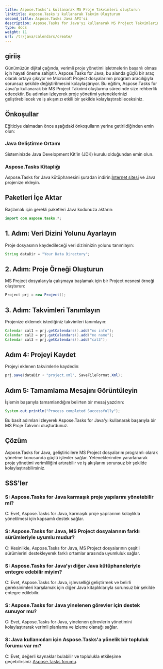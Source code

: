 ```yaml
---
title: Aspose.Tasks'ı kullanarak MS Proje Takvimleri oluşturun
linktitle: Aspose.Tasks'ı kullanarak Takvim Oluşturun
second_title: Aspose.Tasks Java API'si
description: Aspose.Tasks for Java'yı kullanarak MS Project Takvimlerini nasıl oluşturacağınızı öğrenin. Proje yönetimini kolaylıkla kolaylaştırın.
type: docs
weight: 11
url: /tr/java/calendars/create/
---
```

## giriiş
Günümüzün dijital çağında, verimli proje yönetimi işletmelerin başarılı olması için hayati öneme sahiptir. Aspose.Tasks for Java, bu alanda güçlü bir araç olarak ortaya çıkıyor ve Microsoft Project dosyalarının program aracılığıyla sorunsuz şekilde değiştirilmesini kolaylaştırıyor. Bu eğitim, Aspose.Tasks for Java'yı kullanarak bir MS Project Takvimi oluşturma sürecinde size rehberlik edecektir. Bu adımları izleyerek proje yönetimi yeteneklerinizi geliştirebilecek ve iş akışınızı etkili bir şekilde kolaylaştırabileceksiniz.
## Önkoşullar
Eğiticiye dalmadan önce aşağıdaki önkoşulların yerine getirildiğinden emin olun:
### Java Geliştirme Ortamı
Sisteminizde Java Development Kit'in (JDK) kurulu olduğundan emin olun.
### Aspose.Tasks Kitaplığı
 Aspose.Tasks for Java kütüphanesini şuradan indirin:[İnternet sitesi](https://releases.aspose.com/tasks/java/) ve Java projenize ekleyin.

## Paketleri İçe Aktar
Başlamak için gerekli paketleri Java kodunuza aktarın:
```java
import com.aspose.tasks.*;
```
## 1. Adım: Veri Dizini Yolunu Ayarlayın
Proje dosyasının kaydedileceği veri dizininizin yolunu tanımlayın:
```java
String dataDir = "Your Data Directory";
```
## 2. Adım: Proje Örneği Oluşturun
MS Project dosyalarıyla çalışmaya başlamak için bir Project nesnesi örneği oluşturun:
```java
Project prj = new Project();
```
## 3. Adım: Takvimleri Tanımlayın
Projenize eklemek istediğiniz takvimleri tanımlayın:
```java
Calendar cal1 = prj.getCalendars().add("no info");
Calendar cal2 = prj.getCalendars().add("no name");
Calendar cal3 = prj.getCalendars().add("cal3");
```
## Adım 4: Projeyi Kaydet
Projeyi eklenen takvimlerle kaydedin:
```java
prj.save(dataDir + "project.xml", SaveFileFormat.Xml);
```
## Adım 5: Tamamlama Mesajını Görüntüleyin
İşlemin başarıyla tamamlandığını belirten bir mesaj yazdırın:
```java
System.out.println("Process completed Successfully");
```
Bu basit adımları izleyerek Aspose.Tasks for Java'yı kullanarak başarıyla bir MS Proje Takvimi oluşturdunuz.

## Çözüm
Aspose.Tasks for Java, geliştiricilere MS Project dosyalarını programlı olarak yönetme konusunda güçlü işlevler sağlar. Yeteneklerinden yararlanarak proje yönetimi verimliliğini artırabilir ve iş akışlarını sorunsuz bir şekilde kolaylaştırabilirsiniz.
## SSS'ler
### S: Aspose.Tasks for Java karmaşık proje yapılarını yönetebilir mi?
C: Evet, Aspose.Tasks for Java, karmaşık proje yapılarının kolaylıkla yönetilmesi için kapsamlı destek sağlar.
### S: Aspose.Tasks for Java, MS Project dosyalarının farklı sürümleriyle uyumlu mudur?
C: Kesinlikle, Aspose.Tasks for Java, MS Project dosyalarının çeşitli sürümlerini destekleyerek farklı ortamlar arasında uyumluluk sağlar.
### S: Aspose.Tasks for Java'yı diğer Java kütüphaneleriyle entegre edebilir miyim?
C: Evet, Aspose.Tasks for Java, işlevselliği geliştirmek ve belirli gereksinimleri karşılamak için diğer Java kitaplıklarıyla sorunsuz bir şekilde entegre edilebilir.
### S: Aspose.Tasks for Java yinelenen görevler için destek sunuyor mu?
C: Evet, Aspose.Tasks for Java, yinelenen görevlerin yönetimini kolaylaştırarak verimli planlama ve izleme olanağı sağlar.
### S: Java kullanıcıları için Aspose.Tasks'a yönelik bir topluluk forumu var mı?
 C: Evet, değerli kaynaklar bulabilir ve toplulukla etkileşime geçebilirsiniz.[Aspose.Tasks forumu](https://forum.aspose.com/c/tasks/15).